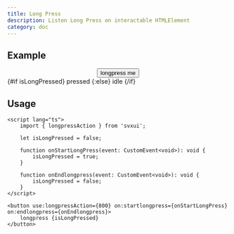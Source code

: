 ```yaml
---
title: Long Press
description: Listen Long Press on interactable HTMLElement
category: doc
---
```


<script lang="ts">
    import { Card, Flexbox, Button, Text, longpressAction } from 'svxui';

    let isLongPressed = false;

    function onStartLongPress(event: CustomEvent<void>): void {
        isLongPressed = true;
    }

    function onEndlongpress(event: CustomEvent<void>): void {
        isLongPressed = false;
    }
</script>

## Example

<Card>
<Flexbox gap="3" align="center">
<div use:longpressAction={800} on:startlongpress={onStartLongPress} on:endlongpress={onEndlongpress}>
    <Button variant="surface">longpress me</Button>
</div>
<Text color={isLongPressed ? 'green' : undefined}>
    {#if isLongPressed} pressed {:else} idle {/if}
</Text>
</Flexbox>
</Card>

## Usage

```svelte
<script lang="ts">
    import { longpressAction } from 'svxui';

    let isLongPressed = false;

    function onStartLongPress(event: CustomEvent<void>): void {
        isLongPressed = true;
    }

    function onEndlongpress(event: CustomEvent<void>): void {
        isLongPressed = false;
    }
</script>

<button use:longpressAction={800} on:startlongpress={onStartLongPress} on:endlongpress={onEndlongpress}>
    longpress {isLongPressed}
</button>
```
